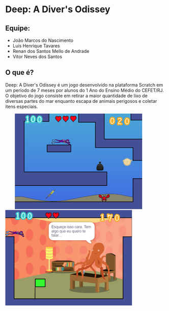 # Deep: A Diver's Odissey
## Equipe:
- João Marcos do Nascimento
- Luís Henrique Tavares
- Renan dos Santos Mello de Andrade
- Vitor Neves dos Santos
## O que é?
<p>Deep: A Diver's Odissey é um jogo desenvolvido na plataforma Scratch em um período de 7 meses por alunos do 1 Ano do Ensino Médio do CEFET/RJ. O objetivo do jogo consiste em retirar a maior quantidade de lixo de diversas partes do mar enquanto escapa de animais perigosos e coletar itens especiais.</p>
<div>
  <img src="print_Deep.png" height = 300 hspace=30>
  <img src="print_Deep2.png" height = 300>
</div>
